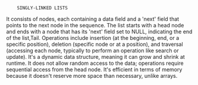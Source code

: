 		SINGLY-LINKED LISTS
It consists of nodes, each containing a data field and a 'next' field that points to the next node in the sequence.
The list starts with a head node and ends with a node that has its 'next' field set to NULL, indicating the end of the list,Tail.
Operations include insertion (at the beginning, end, or a specific position), deletion (specific node or at a position), and traversal (accessing each node, typically to perform an operation like search or update).
It's a dynamic data structure, meaning it can grow and shrink at runtime.
It does not allow random access to the data; operations require sequential access from the head node.
It's efficient in terms of memory because it doesn't reserve more space than necessary, unlike arrays.
